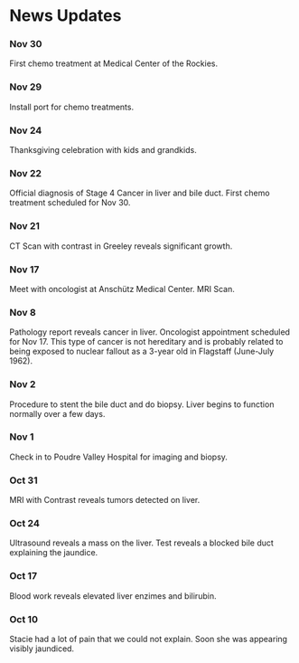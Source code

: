 # News Updates 

### Nov 30
First chemo treatment at Medical Center of the Rockies.  

### Nov 29
Install port for chemo treatments.

### Nov 24
Thanksgiving celebration with kids and grandkids.

### Nov 22
Official diagnosis of Stage 4 Cancer in liver and bile duct. First chemo treatment scheduled for Nov 30.

### Nov 21
CT Scan with contrast in Greeley reveals significant growth.

### Nov 17
Meet with oncologist at Anschütz Medical Center.  MRI Scan.

### Nov 8
Pathology report reveals cancer in liver.  Oncologist appointment scheduled for Nov 17.  This type of cancer is
not hereditary and is probably related to being exposed to nuclear fallout as a 3-year old in Flagstaff (June-July 1962).

### Nov 2
Procedure to stent the bile duct and do biopsy.  Liver begins to function normally over a few days.

### Nov 1
Check in to Poudre Valley Hospital for imaging and biopsy.

### Oct 31
MRI with Contrast reveals tumors detected on liver.

### Oct 24
Ultrasound reveals a mass on the liver. Test reveals a blocked bile duct explaining the jaundice.

### Oct 17
Blood work reveals elevated liver enzimes and bilirubin.

### Oct 10
Stacie had a lot of pain that we could not explain. Soon she was appearing visibly jaundiced.

